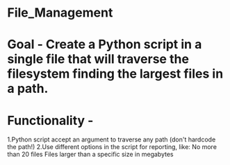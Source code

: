 # File_Management
# Goal - Create a Python script in a single file that will traverse the filesystem finding the largest files in a path.
# Functionality - 
1.Python script accept an argument to traverse any path (don't hardcode the path!)
2.Use different options in the script for reporting, like:
  No more than 20 files
  Files larger  than a specific size in megabytes
